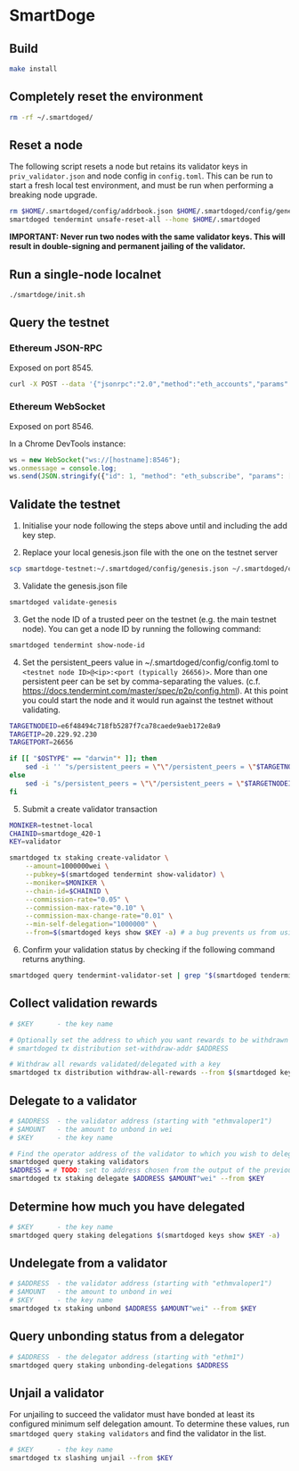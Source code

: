 # SmartDoge

## Build

```bash
make install
```

## Completely reset the environment

```bash
rm -rf ~/.smartdoged/
```

## Reset a node

The following script resets a node but retains its validator keys in `priv_validator.json` and node config in `config.toml`.
This can be run to start a fresh local test environment, and must be run when performing a breaking node upgrade.

```bash
rm $HOME/.smartdoged/config/addrbook.json $HOME/.smartdoged/config/genesis.json
smartdoged tendermint unsafe-reset-all --home $HOME/.smartdoged
```

**IMPORTANT: Never run two nodes with the same validator keys. This will result in double-signing and permanent jailing of
the validator.**

## Run a single-node localnet

```bash
./smartdoge/init.sh
```

## Query the testnet

### Ethereum JSON-RPC

Exposed on port 8545.

```bash
curl -X POST --data '{"jsonrpc":"2.0","method":"eth_accounts","params":[],"id":1}' -H "Content-Type: application/json" [hostname]:8545
```

### Ethereum WebSocket

Exposed on port 8546.

In a Chrome DevTools instance:

```js
ws = new WebSocket("ws://[hostname]:8546");
ws.onmessage = console.log;
ws.send(JSON.stringify({"id": 1, "method": "eth_subscribe", "params": ["newHeads", {}]}));
```

## Validate the testnet

1. Initialise your node following the steps above until and including the add key step.

2. Replace your local genesis.json file with the one on the testnet server

```bash
scp smartdoge-testnet:~/.smartdoged/config/genesis.json ~/.smartdoged/config/genesis.json
```

3. Validate the genesis.json file

```bash
smartdoged validate-genesis
```

3. Get the node ID of a trusted peer on the testnet (e.g. the main testnet node). You can get a node ID by running the following
command:

```bash
smartdoged tendermint show-node-id
```

4. Set the persistent_peers value in ~/.smartdoged/config/config.toml to `<testnet node ID>@<ip>:<port (typically 26656)>`.
More than one persistent peer can be set by comma-separating the values. (c.f. https://docs.tendermint.com/master/spec/p2p/config.html).
At this point you could start the node and it would run against the testnet without validating.

```bash
TARGETNODEID=e6f48494c718fb5287f7ca78caede9aeb172e8a9
TARGETIP=20.229.92.230
TARGETPORT=26656

if [[ "$OSTYPE" == "darwin"* ]]; then
    sed -i '' "s/persistent_peers = \"\"/persistent_peers = \"$TARGETNODEID@$TARGETIP:$TARGETPORT\"/g" $HOME/.smartdoged/config/config.toml
else
    sed -i "s/persistent_peers = \"\"/persistent_peers = \"$TARGETNODEID@$TARGETIP:$TARGETPORT\"/g" $HOME/.smartdoged/config/config.toml
fi
```

5. Submit a create validator transaction

```bash
MONIKER=testnet-local
CHAINID=smartdoge_420-1
KEY=validator

smartdoged tx staking create-validator \
    --amount=1000000wei \
    --pubkey=$(smartdoged tendermint show-validator) \
    --moniker=$MONIKER \
    --chain-id=$CHAINID \
    --commission-rate="0.05" \
    --commission-max-rate="0.10" \
    --commission-max-change-rate="0.01" \
    --min-self-delegation="1000000" \
    --from=$(smartdoged keys show $KEY -a) # a bug prevents us from using the key name
```

6. Confirm your validation status by checking if the following command returns anything.

```bash
smartdoged query tendermint-validator-set | grep "$(smartdoged tendermint show-address)"
```

## Collect validation rewards

```bash
# $KEY      - the key name

# Optionally set the address to which you want rewards to be withdrawn
# smartdoged tx distribution set-withdraw-addr $ADDRESS

# Withdraw all rewards validated/delegated with a key
smartdoged tx distribution withdraw-all-rewards --from $(smartdoged keys show $KEY -a)
```

## Delegate to a validator

```bash
# $ADDRESS  - the validator address (starting with "ethmvaloper1")
# $AMOUNT   - the amount to unbond in wei
# $KEY      - the key name

# Find the operator address of the validator to which you wish to delegate
smartdoged query staking validators
$ADDRESS = # TODO: set to address chosen from the output of the previous query
smartdoged tx staking delegate $ADDRESS $AMOUNT"wei" --from $KEY
```

## Determine how much you have delegated

```bash
# $KEY      - the key name
smartdoged query staking delegations $(smartdoged keys show $KEY -a)
```

## Undelegate from a validator

```bash
# $ADDRESS  - the validator address (starting with "ethmvaloper1")
# $AMOUNT   - the amount to unbond in wei
# $KEY      - the key name
smartdoged tx staking unbond $ADDRESS $AMOUNT"wei" --from $KEY
```

## Query unbonding status from a delegator

```bash
# $ADDRESS  - the delegator address (starting with "ethm1")
smartdoged query staking unbonding-delegations $ADDRESS
```

## Unjail a validator

For unjailing to succeed the validator must have bonded at least its configured minimum self delegation amount. To determine
these values, run `smartdoged query staking validators` and find the validator in the list.

```bash
# $KEY      - the key name
smartdoged tx slashing unjail --from $KEY
```